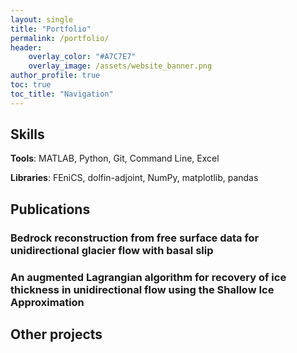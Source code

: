 ```yaml
---
layout: single
title: "Portfolio"
permalink: /portfolio/
header:
    overlay_color: "#A7C7E7"
    overlay_image: /assets/website_banner.png
author_profile: true
toc: true
toc_title: "Navigation"
---
```


## Skills
**Tools**: MATLAB, Python, Git, Command Line, Excel

**Libraries**: FEniCS, dolfin-adjoint, NumPy, matplotlib, pandas

## Publications

### Bedrock reconstruction from free surface data for unidirectional glacier flow with basal slip

### An augmented Lagrangian algorithm for recovery of ice thickness in unidirectional flow using the Shallow Ice Approximation

## Other projects


